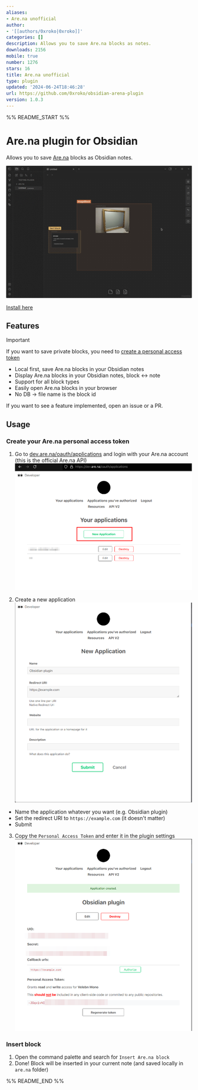 ```yaml
---
aliases:
- Are.na unofficial
author:
- '[[authors/0xroko|0xroko]]'
categories: []
description: Allows you to save Are.na blocks as notes.
downloads: 2156
mobile: true
number: 1276
stars: 16
title: Are.na unofficial
type: plugin
updated: '2024-06-24T18:46:28'
url: https://github.com/0xroko/obsidian-arena-plugin
version: 1.0.3
---
```


%% README_START %%

# Are.na plugin for Obsidian

Allows you to save [Are.na](are.na/about) blocks as Obsidian notes.

![demo](https://raw.githubusercontent.com/0xroko/obsidian-arena-plugin/HEAD/.github/demo.gif)

[Install here](https://obsidian.md/plugins?id=arena)

## Features

> [!IMPORTANT]
> If you want to save private blocks, you need to [create a personal access token](#create-your-arena-personal-access-token)

-   Local first, save Are.na blocks in your Obsidian notes
-   Display Are.na blocks in your Obsidian notes, block <-> note
-   Support for all block types
-   Easily open Are.na blocks in your browser
-   No DB -> file name is the block id

If you want to see a feature implemented, open an issue or a PR.

## Usage

### Create your Are.na personal access token

1. Go to [dev.are.na/oauth/applications](https://dev.are.na/oauth/applications) and login with your Are.na account (this is the official Are.na API)
   ![](https://raw.githubusercontent.com/0xroko/obsidian-arena-plugin/HEAD/.github/ap.png)

2. Create a new application
   ![](https://raw.githubusercontent.com/0xroko/obsidian-arena-plugin/HEAD/.github/ap2.png)

-   Name the application whatever you want (e.g. Obsidian plugin)
-   Set the redirect URI to `https://example.com` (it doesn't matter)
-   Submit

3. Copy the `Personal Access Token` and enter it in the plugin settings
   ![](https://raw.githubusercontent.com/0xroko/obsidian-arena-plugin/HEAD/.github/ap3.png)

### Insert block

1. Open the command palette and search for `Insert Are.na block`
2. Done! Block will be inserted in your current note (and saved locally in `are.na` folder)


%% README_END %%